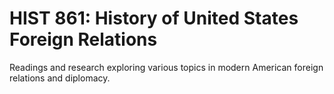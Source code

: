 # HIST 861: History of United States Foreign Relations

Readings and research exploring various topics in modern American foreign relations and diplomacy.